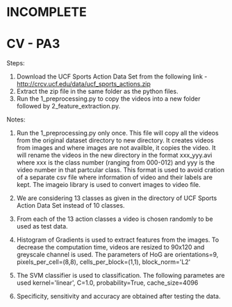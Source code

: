 # INCOMPLETE
# CV - PA3
Steps:
1. Download the UCF Sports Action Data Set from the following link - http://crcv.ucf.edu/data/ucf_sports_actions.zip
2. Extract the zip file in the same folder as the python files.
3. Run the 1_preprocessing.py to copy the videos into a new folder followed by 2_feature_extraction.py.

Notes:
1. Run the 1_preprocessing.py only once. This file will copy all the videos from the original dataset directory to new directory. It creates videos from images and where images are not availble, it copies the video. It will rename the videos in the new directory in the format  xxx_yyy.avi where xxx is the class number (ranging from 000-012) and yyy is the video number in that partcular class. This format is used to avoid cration of a separate csv file where information of video and their labels are kept. The imageio library is used to convert images to video file.
	
2. We are considering 13 classes as given in the directory of UCF Sports Action Data Set instead of 10 classes.

3. From each of the 13 action classes a video is chosen randomly to be used as test data.

4. Histogram of Gradients is used to extract features from the images. To decrease the computation time, videos are resized to 90x120 and greyscale channel is used. The parameters of HoG are 
	  orientations=9,
	  pixels_per_cell=(8,8),
	  cells_per_block=(1,1),
	  block_norm='L2'

5. The SVM classifier is used to classification. The following parametes are used
   kernel='linear',
   C=1.0,
   probability=True,
   cache_size=4096
   
6. Specificity, sensitivity and accuracy are obtained after testing the data.
